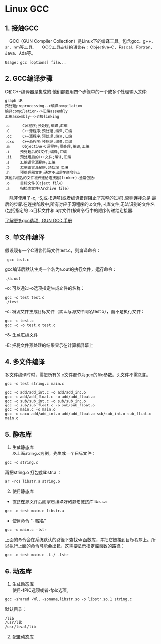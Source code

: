 # Linux GCC
## 1. 接触GCC
&emsp;GCC（GUN Compiler Collection）是Linux下的编译工具。包含gcc、g++、ar、nm等工具。
&emsp;GCC工具支持的语言有：Objective-C、Pascal、Fortran、Java、Ada等。
<pre><code>Usage: gcc [options] file...</code></pre>

## 2. GCC编译步骤
C和C++编译器是集成的.他们都要用四个步骤中的一个或多个处理输入文件:

```
graph LR
预处理preprocessing-->编译compilation
编译compilation-->汇编assembly
汇编assembly-->连接linking
```

<pre><code>.c      C源程序;预处理,编译,汇编
.C      C++源程序;预处理,编译,汇编
.cc     C++源程序;预处理,编译,汇编
.cxx    C++源程序;预处理,编译,汇编
.m      Objective-C源程序;预处理,编译,汇编
.i     预处理后的C文件;编译,汇编
.ii    预处理后的C++文件;编译,汇编
.s     汇编语言源程序;汇编
.S     汇编语言源程序;预处理,汇编
.h     预处理器文件;通常不出现在命令行上
其他后缀名的文件被传递给连接器(linker).通常包括:
.o     目标文件(Object file)
.a     归档库文件(Archive file)
</code></pre>

&emsp;除非使用了-c, -S,或-E选项(或者编译错误阻止了完整的过程),否则连接总是 最后的步骤.在连接阶段中,所有对应于源程序的.o文件, -l库文件,无法识别的文件名(包括指定的 .o目标文件和.a库文件)按命令行中的顺序传递给连接器.

[了解更多gcc选项 | GUN GCC 手册](http://www.shanghai.ws/gnu/gcc_1.htm)

## 3. 单文件编译
假设现有一个C语言代码文件test.c，则编译命令：
<pre><code> gcc test.c
</code></pre>

gcc编译后默认生成一个名为a.out的执行文件，运行命令：
<pre><code>./a.out</code></pre>

-o: 可以通过-o选项指定生成文件的名称：
<pre><code>gcc -o test test.c
./test</code></pre>

-c: 将源文件生成目标文件（默认与源文件同名test.o），而不是执行文件：
<pre><code>gcc -c test.c
gcc -c -o test.o test.c</code></pre>

-S: 生成汇编文件

-E: 把将文件预处理的结果显示在计算机屏幕上

## 4. 多文件编译
多文件编译时时，需把所有的.c文件都作为gcc的file参数。头文件不需包含。
<pre><code>gcc -o test string.c main.c
</code></pre>
<pre><code>gcc -c add/add_int.c -o add/add_int.o
gcc -c add/add_float.c -o add/add_float.o
gcc -c sub/sub_int.c -o sub/sub_int.o
gcc -c sub/sub_float.c -o sub/sub_float.o
gcc -c main.c -o main.o
gcc -o cacu add/add_int.o add/add_float.o sub/sub_int.o sub_float.o main.o
</code></pre>

## 5. 静态库
1. 生成静态库  
以上面string.c为例，先生成一个目标文件：
<pre><code>gcc -c string.c</code></pre>
再把string.o 打包成libstr.a ：
<pre><code>ar -rcs libstr.a string.o</code></pre>

2. 使用静态库
  - 直接在源文件后面家已编译好的静态链接库libstr.a
<pre><code>gcc -o test main.c libstr.a</code></pre>
  - 使用命令 "-l库名"
<pre><code>gcc -o main.c -lstr</code></pre>
上面的命令会在系统默认的路径下查找str函数库，并把它链接到目标程序上。所以执行上面的命令可能会出错。这需要显示指定库函数的路径：
<pre><code>gcc -o test main.c -L./ -lstr</code></pre>

## 6. 动态库
1. 生成动态库  
使用-fPIC选项或者-fpic选项。
<pre><code>gcc -shared -Wl, -soname,libstr.so -o libstr.so.1 string.c</code></pre>
默认目录：
<pre><code>/lib
/usr/lib
/usr/loval/lib</code></pre>

2. 配置动态库
